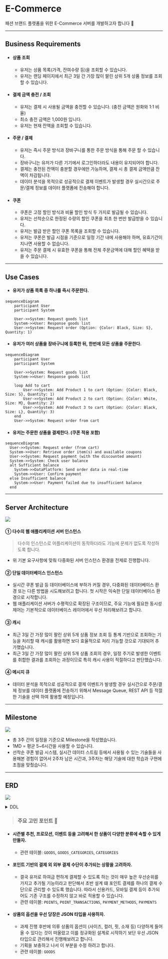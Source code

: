 # E-Commerce

패션 브랜드 플랫폼을 위한 E-Commerce 서버를 개발하고자 합니다 🙂

----

## Business Requirements

- #### 상품 조회
  - 유저는 상품 목록(가격, 잔여수량 등)을 조회할 수 있습니다.
  - 유저는 랜딩 페이지에서 최근 3일 간 가장 많이 팔린 상위 5개 상품 정보를 조회할 수 있습니다.
- #### 결제 금액 충전 / 조회
  - 유저는 결제 시 사용될 금액을 충전할 수 있습니다. (충전 금액은 원화와 1:1 비율)
  - 최소 충전 금액은 1,000원 입니다.
  - 유저는 현재 잔액을 조회할 수 있습니다.
- #### 주문 / 결제
  - 유저는 즉시 주문 방식과 장바구니를 통한 주문 방식을 통해 주문 할 수 있습니다. 
  - 장바구니는 유저가 다른 기기에서 로그인하더라도 내용이 유지되어야 합니다. 
  - 결제는 충전된 잔액이 충분할 경우에만 가능하며, 결제 시 총 결제 금액만큼 잔액이 차감됩니다.
  - 데이터 분석을 목적으로 성공적으로 결제 이벤트가 발생할 경우 실시간으로 주문/결제 정보를 데이터 플랫폼에 전송해야 합니다.
- #### 쿠폰
  - 쿠폰은 고정 할인 방식과 비율 할인 방식 두 가지로 발급될 수 있습니다.
  - 유저는 선착순으로 한정된 수량의 할인 쿠폰을 최초 한 번만 발급받을 수 있습니다. 
  - 유저는 발급 받은 할인 쿠폰 목록을 조회할 수 있습니다.
  - 유저는 쿠폰은 발급 시점을 기준으로 일정 기간 내에 사용해야 하며, 유효기간이 지나면 사용할 수 없습니다.
  - 유저는 주문 결제 시 유효한 쿠폰을 통해 전체 주문금액에 대해 할인 혜택을 받을 수 있습니다.

----

## Use Cases

- #### 유저가 상품 목록 중 하나를 즉시 주문한다. 

```mermaid
sequenceDiagram
    participant User
    participant System

    User->>System: Request goods list
    System->>User: Response goods list
    User->>System: Request order (Option: {Color: Black, Size: S}, Quantity: 1)
```

- #### 유저가 여러 상품을 장바구니에 등록한 뒤, 한번에 모든 상품을 주문한다.

```mermaid
sequenceDiagram
    participant User
    participant System

    User->>System: Request goods list
    System->>User: Response goods list

    loop Add to cart
        User->>System: Add Product 1 to cart (Option: {Color: Black, Size: S}, Quantity: 1)
        User->>System: Add Product 2 to cart (Option: {Color: White, Size: M}, Quantity: 2)
        User->>System: Add Product 3 to cart (Option: {Color: Black, Size: L}, Quantity: 3)
    end
    User->>System: Request order from cart
```

- #### 유저는 주문한 상품을 결제한다. (쿠폰 적용 포함) 

```mermaid
sequenceDiagram
  User->>System: Request order (from cart)
  System->>User: Retrieve order item(s) and available coupons
  User->>System: Request payment (with the discounted amount)
  System->>System: Check user balance
  alt Sufficient balance
    System->>DataPlatform: Send order data in real-time
    System->>User: Confirm payment
  else Insufficient balance
    System->>User: Payment failed due to insufficient balance
  end
```

----

## Server Architecture

![](docs/server_architecture_v1.png)

#### ① 다수의 웹 애플리케이션 서버 인스턴스

> 다수의 인스턴스로 어플리케이션이 동작하더라도 기능에 문제가 없도록 작성하도록 합니다.

- 위 기본 요구사항에 맞춰 다중화된 서버 인스턴스 환경을 전제로 진행합니다.  

#### ② 단일 데이터베이스 인스턴스

- 실시간 쿠폰 발급 등 데이터베이스에 부하가 커질 경우, 다중화된 데이터베이스 환경 또는 다른 방법을 시도해보려고 합니다. 첫 시작은 익숙한 단일 데이터베이스 환경으로 시작합니다.
- 웹 애플리케이션 서버가 수평적으로 확장된 구조이므로, 주요 기능에 필요한 동시성 제어는 기본적으로 데이터베이스 레이어에서 우선 처리해보려고 합니다.

#### ③ 캐시

- 최근 3일 간 가장 많이 팔린 상위 5개 상품 정보 조회 등 통계 기반으로 조회하는 기능을 처리할 때 캐시를 활용하면 보다 효율적으로 처리 가능할 것으로 기대되어 추가했습니다. 
- 최근 3일 간 가장 많이 팔린 상위 5개 상품 조회의 경우, 일정 주기로 발생한 이벤트를 취합한 결과를 조회하는 과정이므로 특히 캐시 사용이 적절하다고 판단했습니다.

#### ④ 메시지 큐

- 데이터 분석을 목적으로 성공적으로 결제 이벤트가 발생할 경우 실시간으로 주문/결제 정보를 데이터 플랫폼에 전송하기 위해서 Message Queue, REST API 등 적절한 기술을 선택 하여 활용할 예정입니다.

----

## Milestone

![](docs/milestone.png)

- 총 3주 간의 일정을 기준으로 Milestone을 작성했습니다.
- 1MD = 평균 5~6시간을 사용할 수 있습니다. 
- 선착순 쿠폰 발급 시스템, 실시간 데이터 스트림 등에서 사용될 수 있는 기술들을 사용해본 경험이 없어서 2주차 남은 시간과, 3주차는 해당 기술에 대한 학습과 구현에 초점을 맞췄습니다.

----

## ERD

![](docs/erd_diagram.png)

<details>
<summary>DDL</summary>

```sql
CREATE TABLE USERS
(
  id            INT PRIMARY KEY,
  username      VARCHAR(50)  NOT NULL,
  password_hash VARCHAR(100) NOT NULL,
  email         VARCHAR(100) NOT NULL UNIQUE,
  nickname      VARCHAR(50)  NOT NULL
);

CREATE TABLE DELIVERY_ADDRESSES
(
  id             INT PRIMARY KEY,
  user_id        INT NOT NULL,
  recipient_name VARCHAR(50) NOT NULL,
  phone_number   VARCHAR(20) NOT NULL,
  address_line1  VARCHAR(100) NOT NULL,
  address_line2  VARCHAR(100),
  postal_code    VARCHAR(10),
  is_default     BOOLEAN DEFAULT FALSE NOT NULL
);

CREATE TABLE COMPANIES
(
  id   INT PRIMARY KEY,
  name VARCHAR(50) NOT NULL
);

CREATE TABLE BRANDS
(
  id         INT PRIMARY KEY,
  company_id INT NOT NULL,
  name       VARCHAR(50) NOT NULL
);

CREATE TABLE CATEGORIES
(
  id        INT PRIMARY KEY,
  name      VARCHAR(50) NOT NULL,
  parent_id INT DEFAULT NULL
);

CREATE TABLE GOODS
(
  id       INT PRIMARY KEY,
  brand_id INT NOT NULL,
  name     VARCHAR(50) NOT NULL,
  price    INT NOT NULL,
  quantity INT NOT NULL,
  options  JSON
);

CREATE TABLE GOODS_CATEGORIES
(
  id          INT PRIMARY KEY,
  goods_id    INT NOT NULL,
  category_id INT NOT NULL
);

CREATE TABLE CARTS
(
  id       INT PRIMARY KEY,
  user_id  INT NOT NULL,
  goods_id INT NOT NULL
);

CREATE TABLE ORDERS
(
  id                  INT PRIMARY KEY,
  user_id             INT NOT NULL,
  delivery_address_id INT NOT NULL,
  total_price         INT NOT NULL,
  status              VARCHAR(20) NOT NULL COMMENT 'PAYMENT_PENDING, PAYMENT_COMPLETED, ORDER_CANCELLED, PAYMENT_EXPIRED'
);

CREATE TABLE ORDER_ITEMS
(
  id       INT PRIMARY KEY,
  order_id INT NOT NULL,
  goods_id INT NOT NULL
);

CREATE TABLE COUPONS
(
  coupon_id      INT PRIMARY KEY,
  coupon_code    VARCHAR(50) NOT NULL,
  discount_type  VARCHAR(20) NOT NULL COMMENT 'FIXED, RATE',
  discount_value INT NOT NULL,
  start_date     DATETIME NOT NULL,
  end_date       DATETIME NOT NULL,
  issued_count   INT NOT NULL,
  max_issuable   INT NOT NULL
);

CREATE TABLE COUPON_USAGES
(
  id        INT PRIMARY KEY,
  order_id  INT NOT NULL,
  coupon_id INT NOT NULL
);

CREATE TABLE USER_COUPONS
(
  id        INT PRIMARY KEY,
  user_id   INT NOT NULL,
  coupon_id INT NOT NULL,
  status    VARCHAR(20) NOT NULL COMMENT 'AVAILABLE, USED, EXPIRED'
);

CREATE TABLE POINTS
(
  id      INT PRIMARY KEY,
  user_id INT NOT NULL,
  balance INT NOT NULL
);

CREATE TABLE POINT_TRANSACTIONS
(
  id               INT PRIMARY KEY,
  user_id          INT NOT NULL,
  transaction_type VARCHAR(20) NOT NULL COMMENT 'CHARGE, USAGE',
  amount           INT NOT NULL
);

CREATE TABLE PAYMENT_METHODS
(
  id           INT PRIMARY KEY,
  payment_type VARCHAR(20) NOT NULL COMMENT 'CREDIT_CARD, MOBILE_PAYMENT, POINT_PAYMENT',
  name         VARCHAR(50) NOT NULL
);

CREATE TABLE PAYMENTS
(
  id                INT PRIMARY KEY,
  order_id          INT NOT NULL,
  payment_method_id INT NOT NULL,
  price             INT NOT NULL,
  status            VARCHAR(20) NOT NULL COMMENT 'COMPLETED, CANCELLED, FAILED'
);
```
</details>

> ### 주요 고민 포인트 🧐
 - #### 시즌별 추천, 프로모션, 이벤트 등을 고려해서 한 상품이 다양한 분류에 속할 수 있게 만들자.
   - 관련 테이블: `GOODS`, `GOODS_CATEGORIES`, `CATEGORIES` 

 - #### 포인트 기반의 결제 외 외부 결제 수단이 추가되는 상황을 고려하자.
   - 결국 유저로 하여금 편하게 결제할 수 있도록 하는 것이 매우 높은 우선순위를 가지고 추가될 기능이라고 판단해서 초반 설계 떄 포인트 결제를 하나의 결제 수단으로 관리할 수 있도록 했습니다. 따라서 신용카드, 모바일 결제 등이 추가되어도 기존 구조를 수정하지 않고 바로 적용할 수 있습니다. 
   - 관련 테이블: `POINTS`, `POINT_TRANSACTIONS`, `PAYMENT_METHODS`, `PAYMENTS`

 - #### 상품의 옵션을 우선 당장은 JSON 타입을 사용하자. 
   - 과제 진행 후반에 의류 상품의 옵션이 (사이즈, 컬러, 핏, 소재 등) 다양하게 들어올 수 있다는 것이 떠올랐고 이를 정규화된 설계로 시작하기 보단 우선 JSON 타입으로 관리해서 진행해보려고 합니다. 
   - 기획을 보충하고 나서 이 부분을 수정 하려고 합니다.
   - 관련 테이블: `GOODS`
